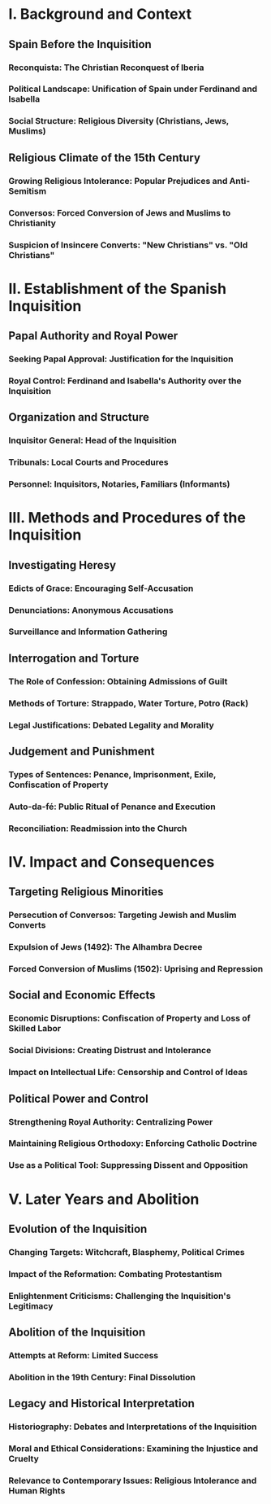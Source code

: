 # I. Background and Context

## Spain Before the Inquisition

### Reconquista: The Christian Reconquest of Iberia

### Political Landscape: Unification of Spain under Ferdinand and Isabella

### Social Structure: Religious Diversity (Christians, Jews, Muslims)

## Religious Climate of the 15th Century

### Growing Religious Intolerance: Popular Prejudices and Anti-Semitism

### Conversos: Forced Conversion of Jews and Muslims to Christianity

### Suspicion of Insincere Converts: "New Christians" vs. "Old Christians"

# II. Establishment of the Spanish Inquisition

## Papal Authority and Royal Power

### Seeking Papal Approval: Justification for the Inquisition

### Royal Control: Ferdinand and Isabella's Authority over the Inquisition

## Organization and Structure

### Inquisitor General: Head of the Inquisition

### Tribunals: Local Courts and Procedures

### Personnel: Inquisitors, Notaries, Familiars (Informants)

# III. Methods and Procedures of the Inquisition

## Investigating Heresy

### Edicts of Grace: Encouraging Self-Accusation

### Denunciations: Anonymous Accusations

### Surveillance and Information Gathering

## Interrogation and Torture

### The Role of Confession: Obtaining Admissions of Guilt

### Methods of Torture: Strappado, Water Torture, Potro (Rack)

### Legal Justifications: Debated Legality and Morality

## Judgement and Punishment

### Types of Sentences: Penance, Imprisonment, Exile, Confiscation of Property

### Auto-da-fé: Public Ritual of Penance and Execution

### Reconciliation: Readmission into the Church

# IV. Impact and Consequences

## Targeting Religious Minorities

### Persecution of Conversos: Targeting Jewish and Muslim Converts

### Expulsion of Jews (1492): The Alhambra Decree

### Forced Conversion of Muslims (1502): Uprising and Repression

## Social and Economic Effects

### Economic Disruptions: Confiscation of Property and Loss of Skilled Labor

### Social Divisions: Creating Distrust and Intolerance

### Impact on Intellectual Life: Censorship and Control of Ideas

## Political Power and Control

### Strengthening Royal Authority: Centralizing Power

### Maintaining Religious Orthodoxy: Enforcing Catholic Doctrine

### Use as a Political Tool: Suppressing Dissent and Opposition

# V. Later Years and Abolition

## Evolution of the Inquisition

### Changing Targets: Witchcraft, Blasphemy, Political Crimes

### Impact of the Reformation: Combating Protestantism

### Enlightenment Criticisms: Challenging the Inquisition's Legitimacy

## Abolition of the Inquisition

### Attempts at Reform: Limited Success

### Abolition in the 19th Century: Final Dissolution

## Legacy and Historical Interpretation

### Historiography: Debates and Interpretations of the Inquisition

### Moral and Ethical Considerations: Examining the Injustice and Cruelty

### Relevance to Contemporary Issues: Religious Intolerance and Human Rights
